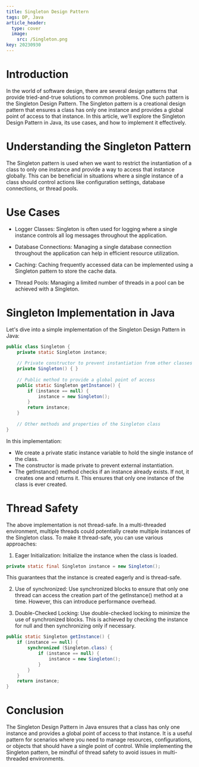 ```yaml
---
title: Singleton Design Pattern
tags: DP, Java
article_header:
  type: cover
  image:
    src: /Singleton.png 
key: 20230930
---
```



# Introduction
In the world of software design, there are several design patterns that provide tried-and-true solutions to common problems. One such pattern is the Singleton Design Pattern. The Singleton pattern is a creational design pattern that ensures a class has only one instance and provides a global point of access to that instance. In this article, we'll explore the Singleton Design Pattern in Java, its use cases, and how to implement it effectively.

# Understanding the Singleton Pattern
The Singleton pattern is used when we want to restrict the instantiation of a class to only one instance and provide a way to access that instance globally. This can be beneficial in situations where a single instance of a class should control actions like configuration settings, database connections, or thread pools.

# Use Cases
- Logger Classes: Singleton is often used for logging where a single instance controls all log messages throughout the application.

- Database Connections: Managing a single database connection throughout the application can help in efficient resource utilization.

- Caching: Caching frequently accessed data can be implemented using a Singleton pattern to store the cache data.

- Thread Pools: Managing a limited number of threads in a pool can be achieved with a Singleton.

# Singleton Implementation in Java
Let's dive into a simple implementation of the Singleton Design Pattern in Java:
```java
public class Singleton {
    private static Singleton instance;
    
    // Private constructor to prevent instantiation from other classes
    private Singleton() { }
    
    // Public method to provide a global point of access
    public static Singleton getInstance() {
        if (instance == null) {
            instance = new Singleton();
        }
        return instance;
    }
    
    // Other methods and properties of the Singleton class
}
```

In this implementation:

- We create a private static instance variable to hold the single instance of the class.
- The constructor is made private to prevent external instantiation.
- The getInstance() method checks if an instance already exists. If not, it creates one and returns it. This ensures that only one instance of the class is ever created.

# Thread Safety
The above implementation is not thread-safe. In a multi-threaded environment, multiple threads could potentially create multiple instances of the Singleton class. To make it thread-safe, you can use various approaches:

1. Eager Initialization: Initialize the instance when the class is loaded.
```java
private static final Singleton instance = new Singleton();
```
This guarantees that the instance is created eagerly and is thread-safe.

2. Use of synchronized: Use synchronized blocks to ensure that only one thread can access the creation part of the getInstance() method at a time. However, this can introduce performance overhead.

3. Double-Checked Locking: Use double-checked locking to minimize the use of synchronized blocks. This is achieved by checking the instance for null and then synchronizing only if necessary.

```java
public static Singleton getInstance() {
    if (instance == null) {
        synchronized (Singleton.class) {
            if (instance == null) {
                instance = new Singleton();
            }
        }
    }
    return instance;
}

```

# Conclusion
The Singleton Design Pattern in Java ensures that a class has only one instance and provides a global point of access to that instance. It is a useful pattern for scenarios where you need to manage resources, configurations, or objects that should have a single point of control. While implementing the Singleton pattern, be mindful of thread safety to avoid issues in multi-threaded environments.
